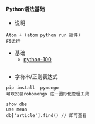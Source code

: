 #### Python语法基础

* 说明

```
Atom + (atom python run 插件)
F5运行
```

* 基础
  * [python-100](http://www.runoob.com/python/python-100-examples.html)

```

```

* 字符串/正则表达式

```
pip install  pymongo
可以安装robomongo 这一图形化管理工具

show dbs
use mean
db['article'].find() // 即可查看


```
